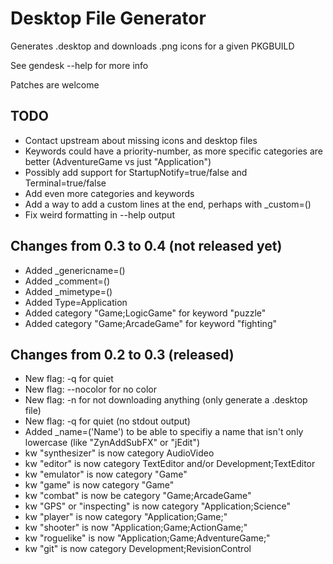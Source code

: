 Desktop File Generator
======================

Generates .desktop and downloads .png icons for a given PKGBUILD

See gendesk --help for more info

Patches are welcome


TODO
----
* Contact upstream about missing icons and desktop files
* Keywords could have a priority-number, as more specific categories are better (AdventureGame vs just "Application")
* Possibly add support for StartupNotify=true/false and Terminal=true/false
* Add even more categories and keywords
* Add a way to add a custom lines at the end, perhaps with \_custom=()
* Fix weird formatting in --help output


Changes from 0.3 to 0.4 (not released yet)
----------------------------------
* Added \_genericname=()
* Added \_comment=()
* Added \_mimetype=()
* Added Type=Application
* Added category "Game;LogicGame" for keyword "puzzle"
* Added category "Game;ArcadeGame" for keyword "fighting"


Changes from 0.2 to 0.3 (released)
----------------------------------
* New flag: -q for quiet
* New flag: --nocolor for no color
* New flag: -n for not downloading anything (only generate a .desktop file)
* New flag: -q for quiet (no stdout output)
* Added \_name=('Name') to be able to specifiy a name that isn't only lowercase (like "ZynAddSubFX" or "jEdit")
* kw "synthesizer" is now category AudioVideo
* kw "editor" is now category TextEditor and/or Development;TextEditor
* kw "emulator" is now category "Game"
* kw "game" is now category "Game"
* kw "combat" is now be category "Game;ArcadeGame"
* kw "GPS" or "inspecting" is now category "Application;Science"
* kw "player" is now category "Application;Game;"
* kw "shooter" is now "Application;Game;ActionGame;"
* kw "roguelike" is now "Application;Game;AdventureGame;"
* kw "git" is now category Development;RevisionControl

